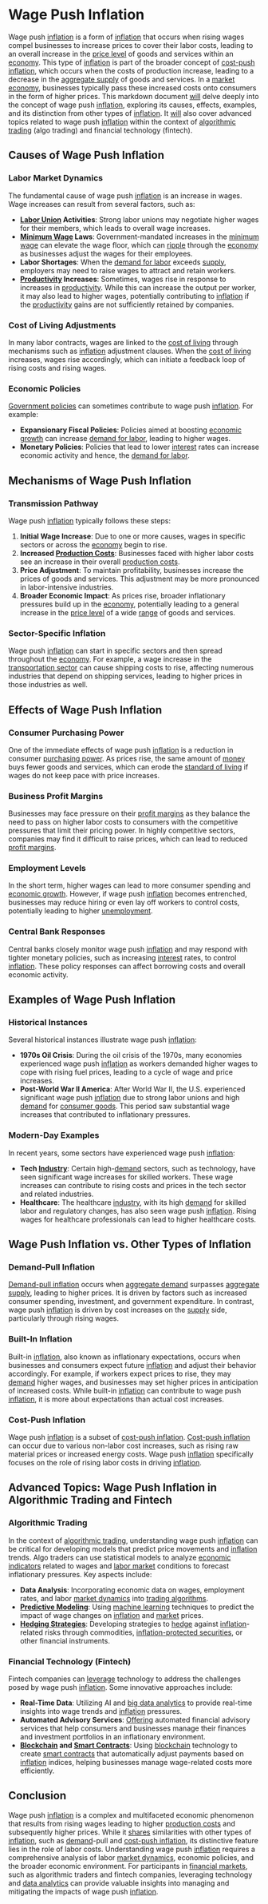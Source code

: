 # Wage Push Inflation

Wage push [inflation](../i/inflation.md) is a form of [inflation](../i/inflation.md) that occurs when rising wages compel businesses to increase prices to cover their labor costs, leading to an overall increase in the [price level](../p/price_level.md) of goods and services within an [economy](../e/economy.md). This type of [inflation](../i/inflation.md) is part of the broader concept of [cost-push inflation](../c/cost-push.md), which occurs when the costs of production increase, leading to a decrease in the [aggregate supply](../a/aggregate_supply.md) of goods and services. In a [market economy](../m/market_economy.md), businesses typically pass these increased costs onto consumers in the form of higher prices. This markdown document [will](../w/will.md) delve deeply into the concept of wage push [inflation](../i/inflation.md), exploring its causes, effects, examples, and its distinction from other types of [inflation](../i/inflation.md). It [will](../w/will.md) also cover advanced topics related to wage push [inflation](../i/inflation.md) within the context of [algorithmic trading](../a/accountability.md) (algo trading) and financial technology (fintech).

## Causes of Wage Push Inflation

### Labor Market Dynamics

The fundamental cause of wage push [inflation](../i/inflation.md) is an increase in wages. Wage increases can result from several factors, such as:
- **[Labor Union](../l/labor_union.md) Activities**: Strong labor unions may negotiate higher wages for their members, which leads to overall wage increases.
- **[Minimum Wage](../m/minimum_wage.md) Laws**: Government-mandated increases in the [minimum wage](../m/minimum_wage.md) can elevate the wage floor, which can [ripple](../r/ripple.md) through the [economy](../e/economy.md) as businesses adjust the wages for their employees.
- **Labor Shortages**: When the [demand for labor](../d/demand_for_labor.md) exceeds [supply](../s/supply.md), employers may need to raise wages to attract and retain workers.
- **[Productivity](../p/productivity.md) Increases**: Sometimes, wages rise in response to increases in [productivity](../p/productivity.md). While this can increase the output per worker, it may also lead to higher wages, potentially contributing to [inflation](../i/inflation.md) if the [productivity](../p/productivity.md) gains are not sufficiently retained by companies.

### Cost of Living Adjustments

In many labor contracts, wages are linked to the [cost of living](../c/cost_of_living.md) through mechanisms such as [inflation](../i/inflation.md) adjustment clauses. When the [cost of living](../c/cost_of_living.md) increases, wages rise accordingly, which can initiate a feedback loop of rising costs and rising wages.

### Economic Policies

[Government policies](../g/government_policies_in_trading.md) can sometimes contribute to wage push [inflation](../i/inflation.md). For example:
- **Expansionary Fiscal Policies**: Policies aimed at boosting [economic growth](../e/economic_growth.md) can increase [demand for labor](../d/demand_for_labor.md), leading to higher wages.
- **Monetary Policies**: Policies that lead to lower [interest](../i/interest.md) rates can increase economic activity and hence, the [demand for labor](../d/demand_for_labor.md).

## Mechanisms of Wage Push Inflation

### Transmission Pathway

Wage push [inflation](../i/inflation.md) typically follows these steps:
1. **Initial Wage Increase**: Due to one or more causes, wages in specific sectors or across the [economy](../e/economy.md) begin to rise.
2. **Increased [Production Costs](../p/production_costs.md)**: Businesses faced with higher labor costs see an increase in their overall [production costs](../p/production_costs.md).
3. **Price Adjustment**: To maintain profitability, businesses increase the prices of goods and services. This adjustment may be more pronounced in labor-intensive industries.
4. **Broader Economic Impact**: As prices rise, broader inflationary pressures build up in the [economy](../e/economy.md), potentially leading to a general increase in the [price level](../p/price_level.md) of a wide [range](../r/range.md) of goods and services.

### Sector-Specific Inflation

Wage push [inflation](../i/inflation.md) can start in specific sectors and then spread throughout the [economy](../e/economy.md). For example, a wage increase in the [transportation sector](../t/transportation_sector.md) can cause shipping costs to rise, affecting numerous industries that depend on shipping services, leading to higher prices in those industries as well.

## Effects of Wage Push Inflation

### Consumer Purchasing Power

One of the immediate effects of wage push [inflation](../i/inflation.md) is a reduction in consumer [purchasing power](../p/purchasing_power.md). As prices rise, the same amount of [money](../m/money.md) buys fewer goods and services, which can erode the [standard of living](../s/standard_of_living.md) if wages do not keep pace with price increases.

### Business Profit Margins

Businesses may face pressure on their [profit margins](../p/profit_margins_in_trading.md) as they balance the need to pass on higher labor costs to consumers with the competitive pressures that limit their pricing power. In highly competitive sectors, companies may find it difficult to raise prices, which can lead to reduced [profit margins](../p/profit_margins_in_trading.md).

### Employment Levels

In the short term, higher wages can lead to more consumer spending and [economic growth](../e/economic_growth.md). However, if wage push [inflation](../i/inflation.md) becomes entrenched, businesses may reduce hiring or even lay off workers to control costs, potentially leading to higher [unemployment](../u/unemployment.md).

### Central Bank Responses

Central banks closely monitor wage push [inflation](../i/inflation.md) and may respond with tighter monetary policies, such as increasing [interest](../i/interest.md) rates, to control [inflation](../i/inflation.md). These policy responses can affect borrowing costs and overall economic activity.

## Examples of Wage Push Inflation

### Historical Instances

Several historical instances illustrate wage push [inflation](../i/inflation.md):
- **1970s Oil Crisis**: During the oil crisis of the 1970s, many economies experienced wage push [inflation](../i/inflation.md) as workers demanded higher wages to cope with rising fuel prices, leading to a cycle of wage and price increases.
- **Post-World War II America**: After World War II, the U.S. experienced significant wage push [inflation](../i/inflation.md) due to strong labor unions and high [demand](../d/demand.md) for [consumer goods](../c/consumer_goods.md). This period saw substantial wage increases that contributed to inflationary pressures.

### Modern-Day Examples

In recent years, some sectors have experienced wage push [inflation](../i/inflation.md):
- **Tech [Industry](../i/industry.md)**: Certain high-[demand](../d/demand.md) sectors, such as technology, have seen significant wage increases for skilled workers. These wage increases can contribute to rising costs and prices in the tech sector and related industries.
- **Healthcare**: The healthcare [industry](../i/industry.md), with its high [demand](../d/demand.md) for skilled labor and regulatory changes, has also seen wage push [inflation](../i/inflation.md). Rising wages for healthcare professionals can lead to higher healthcare costs.

## Wage Push Inflation vs. Other Types of Inflation

### Demand-Pull Inflation

[Demand-pull inflation](../d/demand-pull_inflation.md) occurs when [aggregate demand](../a/aggregate_demand.md) surpasses [aggregate supply](../a/aggregate_supply.md), leading to higher prices. It is driven by factors such as increased consumer spending, investment, and government expenditure. In contrast, wage push [inflation](../i/inflation.md) is driven by cost increases on the [supply](../s/supply.md) side, particularly through rising wages.

### Built-In Inflation

Built-in [inflation](../i/inflation.md), also known as inflationary expectations, occurs when businesses and consumers expect future [inflation](../i/inflation.md) and adjust their behavior accordingly. For example, if workers expect prices to rise, they may [demand](../d/demand.md) higher wages, and businesses may set higher prices in anticipation of increased costs. While built-in [inflation](../i/inflation.md) can contribute to wage push [inflation](../i/inflation.md), it is more about expectations than actual cost increases.

### Cost-Push Inflation

Wage push [inflation](../i/inflation.md) is a subset of [cost-push inflation](../c/cost-push.md). [Cost-push inflation](../c/cost-push.md) can occur due to various non-labor cost increases, such as rising raw material prices or increased energy costs. Wage push [inflation](../i/inflation.md) specifically focuses on the role of rising labor costs in driving [inflation](../i/inflation.md).

## Advanced Topics: Wage Push Inflation in Algorithmic Trading and Fintech

### Algorithmic Trading

In the context of [algorithmic trading](../a/accountability.md), understanding wage push [inflation](../i/inflation.md) can be critical for developing models that predict price movements and [inflation](../i/inflation.md) trends. Algo traders can use statistical models to analyze [economic indicators](../e/economic_indicators.md) related to wages and [labor market](../l/labor_market.md) conditions to forecast inflationary pressures. Key aspects include:
- **Data Analysis**: Incorporating economic data on wages, employment rates, and labor [market dynamics](../m/market_dynamics.md) into [trading algorithms](../t/trading_algorithms.md).
- **[Predictive Modeling](../p/predictive_modeling.md)**: Using [machine learning](../m/machine_learning.md) techniques to predict the impact of wage changes on [inflation](../i/inflation.md) and [market](../m/market.md) prices.
- **[Hedging Strategies](../h/hedging_strategies.md)**: Developing strategies to [hedge](../h/hedge.md) against [inflation](../i/inflation.md)-related risks through commodities, [inflation-protected securities](../i/inflation-protected_securities.md), or other financial instruments.

### Financial Technology (Fintech)

Fintech companies can [leverage](../l/leverage.md) technology to address the challenges posed by wage push [inflation](../i/inflation.md). Some innovative approaches include:
- **Real-Time Data**: Utilizing AI and [big data analytics](../b/big_data_analytics_in_trading.md) to provide real-time insights into wage trends and [inflation](../i/inflation.md) pressures.
- **Automated Advisory Services**: [Offering](../o/offering.md) automated financial advisory services that help consumers and businesses manage their finances and investment portfolios in an inflationary environment.
- **[Blockchain](../b/blockchain_in_trading.md) and [Smart Contracts](../s/smart_contracts_in_trading.md)**: Using [blockchain](../b/blockchain_in_trading.md) technology to create [smart contracts](../s/smart_contracts_in_trading.md) that automatically adjust payments based on [inflation](../i/inflation.md) indices, helping businesses manage wage-related costs more efficiently.

## Conclusion

Wage push [inflation](../i/inflation.md) is a complex and multifaceted economic phenomenon that results from rising wages leading to higher [production costs](../p/production_costs.md) and subsequently higher prices. While it [shares](../s/shares.md) similarities with other types of [inflation](../i/inflation.md), such as [demand](../d/demand.md)-pull and [cost-push inflation](../c/cost-push.md), its distinctive feature lies in the role of labor costs. Understanding wage push [inflation](../i/inflation.md) requires a comprehensive analysis of labor [market dynamics](../m/market_dynamics.md), economic policies, and the broader economic environment. For participants in [financial markets](../f/financial_market.md), such as algorithmic traders and fintech companies, leveraging technology and [data analytics](../d/data_analytics.md) can provide valuable insights into managing and mitigating the impacts of wage push [inflation](../i/inflation.md).